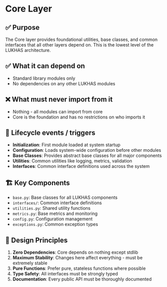 # Core Layer

## ✅ Purpose
The Core layer provides foundational utilities, base classes, and common interfaces that all other layers depend on. This is the lowest level of the LUKHAS architecture.

## ✅ What it can depend on
- Standard library modules only
- No dependencies on any other LUKHAS modules

## ❌ What must never import from it
- Nothing - all modules can import from core
- Core is the foundation and has no restrictions on who imports it

## 🔄 Lifecycle events / triggers
- **Initialization**: First module loaded at system startup
- **Configuration**: Loads system-wide configuration before other modules
- **Base Classes**: Provides abstract base classes for all major components
- **Utilities**: Common utilities like logging, metrics, validation
- **Interfaces**: Common interface definitions used across the system

## 🏗️ Key Components
- `base.py`: Base classes for all LUKHAS components
- `interfaces/`: Common interface definitions
- `utilities.py`: Shared utility functions
- `metrics.py`: Base metrics and monitoring
- `config.py`: Configuration management
- `exceptions.py`: Common exception types

## 🎯 Design Principles
1. **Zero Dependencies**: Core depends on nothing except stdlib
2. **Maximum Stability**: Changes here affect everything - must be extremely stable
3. **Pure Functions**: Prefer pure, stateless functions where possible
4. **Type Safety**: All interfaces must be strongly typed
5. **Documentation**: Every public API must be thoroughly documented